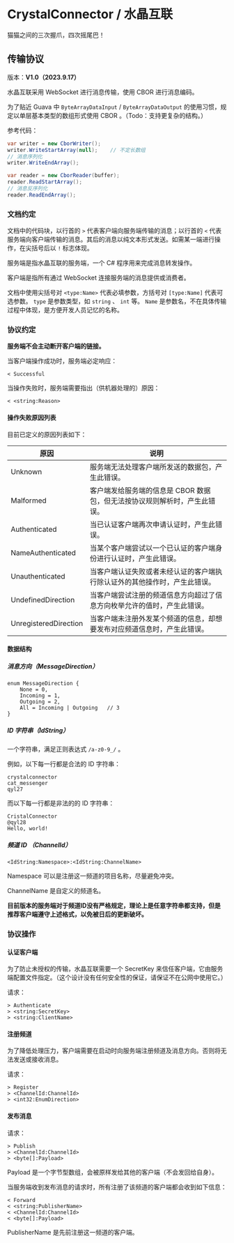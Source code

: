 # CrystalConnector / 水晶互联
猫猫之间的三次握爪，四次摇尾巴！



## 传输协议

版本：**V1.0（2023.9.17）**

水晶互联采用 WebSocket 进行消息传输，使用 CBOR 进行消息编码。

为了贴近 Guava 中 `ByteArrayDataInput` / `ByteArrayDataOutput` 的使用习惯，规定以单层基本类型的数组形式使用 CBOR 。（Todo：支持更复杂的结构。）

参考代码：

```c#
var writer = new CborWriter();
writer.WriteStartArray(null);    // 不定长数组
// 消息序列化
writer.WriteEndArray();

var reader = new CborReader(buffer);
reader.ReadStartArray();
// 消息反序列化
reader.ReadEndArray();
```



### 文档约定

文档中的代码块，以行首的 `>` 代表客户端向服务端传输的消息；以行首的 `<` 代表服务端向客户端传输的消息。其后的消息以纯文本形式发送。如需某一端进行操作，在尖括号后以 `!` 标志体现。

服务端是指水晶互联的服务端，一个 C# 程序用来完成消息转发操作。

客户端是指所有通过 WebSocket 连接服务端的消息提供或消费者。

文档中使用尖括号对 `<type:Name>` 代表必填参数，方括号对 `[type:Name]` 代表可选参数。 `type` 是参数类型，如 `string` 、 `int` 等。 `Name` 是参数名，不在具体传输过程中体现，是方便开发人员记忆的名称。



### 协议约定

**服务端不会主动断开客户端的链接。**

当客户端操作成功时，服务端必定响应：

```
< Successful
```

当操作失败时，服务端需要指出（供机器处理的）原因：

```
< <string:Reason>
```



#### 操作失败原因列表

目前已定义的原因列表如下：

| 原因                  | 说明                                                         |
| --------------------- | ------------------------------------------------------------ |
| Unknown               | 服务端无法处理客户端所发送的数据包，产生此错误。             |
| Malformed             | 客户端发给服务端的信息是 CBOR 数据包，但无法按协议规则解析时，产生此错误。 |
| Authenticated         | 当已认证客户端再次申请认证时，产生此错误。                   |
| NameAuthenticated     | 当某个客户端尝试以一个已认证的客户端身份进行认证时，产生此错误。 |
| Unauthenticated       | 当客户端认证失败或者未经认证的客户端执行除认证外的其他操作时，产生此错误。 |
| UndefinedDirection    | 当客户端尝试注册的频道信息方向超过了信息方向枚举允许的值时，产生此错误。 |
| UnregisteredDirection | 当客户端未注册外发某个频道的信息，却想要发布对应频道信息时，产生此错误。 |



#### 数据结构

##### 消息方向（MessageDirection）

```
enum MessageDirection {
	None = 0,
	Incoming = 1,
	Outgoing = 2,
	All = Incoming | Outgoing	// 3
}
```



##### ID 字符串（IdString）

一个字符串，满足正则表达式 `/a-z0-9_/` 。

例如，以下每一行都是合法的 ID 字符串：

```
crystalconnector
cat_messenger
qyl27
```

而以下每一行都是非法的的 ID 字符串：

```
CristalConnector
@qyl28
Hello, world!
```



##### 频道 ID （ChannelId）

```
<IdString:Namespace>:<IdString:ChannelName>
```

Namespace 可以是注册这一频道的项目名称，尽量避免冲突。

ChannelName 是自定义的频道名。

**目前版本的服务端对于频道ID没有严格规定，理论上是任意字符串都支持，但是推荐客户端遵守上述格式，以免被日后的更新破坏。**



### 协议操作

#### 认证客户端

为了防止未授权的传输，水晶互联需要一个 SecretKey 来信任客户端，它由服务端配置文件指定。（这个设计没有任何安全性的保证，请保证不在公网中使用它。）

请求：

```
> Authenticate
> <string:SecretKey>
> <string:ClientName>
```



#### 注册频道

为了降低处理压力，客户端需要在启动时向服务端注册频道及消息方向。否则将无法发送或接收消息。

请求：

```
> Register
> <ChannelId:ChannelId>
> <int32:EnumDirection>
```



#### 发布消息

请求：

```
> Publish
> <ChannelId:ChannelId>
> <byte[]:Payload>
```

Payload 是一个字节型数组，会被原样发给其他的客户端（不会发回给自身）。

当服务端收到发布消息的请求时，所有注册了该频道的客户端都会收到如下信息：

```
< Forward
< <string:PublisherName>
< <ChannelId:ChannelId>
< <byte[]:Payload>
```

PublisherName 是先前注册这一频道的客户端。

